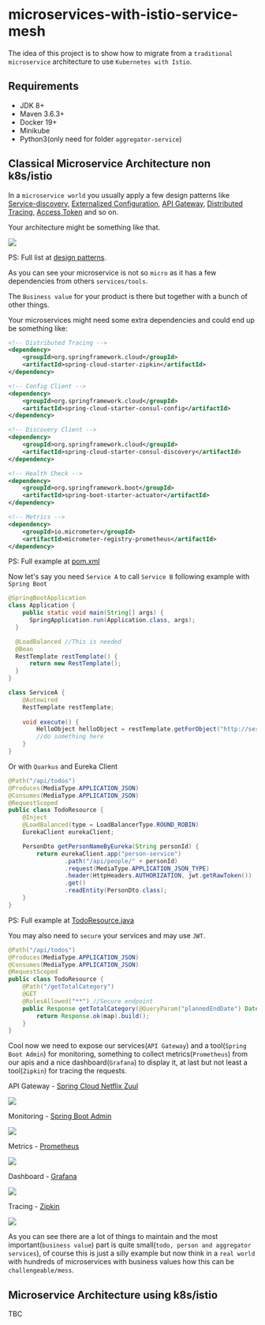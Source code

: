 # microservices-with-istio-service-mesh

The idea of this project is to show how to migrate from a `traditional microservice` architecture to use `Kubernetes with Istio`.

## Requirements

 - JDK 8+
 - Maven 3.6.3+
 - Docker 19+
 - Minikube
 - Python3(only need for folder `aggregator-service`) 

## Classical Microservice Architecture non k8s/istio

In a `microservice world` you usually apply a few design patterns like [Service-discovery](https://microservices.io/patterns/server-side-discovery.html), [Externalized Configuration](https://microservices.io/patterns/externalized-configuration.html), [API Gateway](https://microservices.io/patterns/apigateway.html), [Distributed Tracing](https://microservices.io/patterns/observability/distributed-tracing.html), [Access Token](https://microservices.io/patterns/security/access-token.html) and so on.
 
Your architecture might be something like that.

![](docs/microservice_gcp.png)

PS: Full list at [design patterns](https://microservices.io/patterns/microservices.html).

As you can see your microservice is not so `micro` as it has a few dependencies from others `services/tools`.

The `Business value` for your product is there but together with a bunch of other things.

Your microservices might need some extra dependencies and could end up be something like:

```xml
<!-- Distributed Tracing -->
<dependency>
    <groupId>org.springframework.cloud</groupId>
    <artifactId>spring-cloud-starter-zipkin</artifactId>
</dependency>

<!-- Config Client -->
<dependency>
    <groupId>org.springframework.cloud</groupId>
    <artifactId>spring-cloud-starter-consul-config</artifactId>
</dependency>

<!-- Discovery Client -->
<dependency>
    <groupId>org.springframework.cloud</groupId>
    <artifactId>spring-cloud-starter-consul-discovery</artifactId>
</dependency>

<!-- Health Check -->
<dependency>
    <groupId>org.springframework.boot</groupId>
    <artifactId>spring-boot-starter-actuator</artifactId>
</dependency>

<!-- Metrics -->
<dependency>
    <groupId>io.micrometer</groupId>
    <artifactId>micrometer-registry-prometheus</artifactId>
</dependency>
```

PS: Full example at [pom.xml](person-service/pom.xml)

Now let's say you need `Service A` to call `Service B` following example with `Spring Boot`

```java
@SpringBootApplication
class Application {
    public static void main(String[] args) {
      SpringApplication.run(Application.class, args);
  }

  @LoadBalanced //This is needed
  @Bean
  RestTemplate restTemplate() {
      return new RestTemplate();
  }
}

class ServiceA {
    @Autowired
    RestTemplate restTemplate;
  
    void execute() {
        HelloObject helloObject = restTemplate.getForObject("http://service-a/hello", ServiceBDto.class);
        //do something here
    }
}
```

Or with `Quarkus` and Eureka Client

```java
@Path("/api/todos")
@Produces(MediaType.APPLICATION_JSON)
@Consumes(MediaType.APPLICATION_JSON)
@RequestScoped
public class TodoResource {
    @Inject
    @LoadBalanced(type = LoadBalancerType.ROUND_ROBIN)
    EurekaClient eurekaClient;

    PersonDto getPersonNameByEureka(String personId) {
        return eurekaClient.app("person-service")
                .path("/api/people/" + personId)
                .request(MediaType.APPLICATION_JSON_TYPE)
                .header(HttpHeaders.AUTHORIZATION, jwt.getRawToken())
                .get()
                .readEntity(PersonDto.class);
    }
}
``` 

PS: Full example at [TodoResource.java](todo-service/src/main/java/com/github/todo/TodoResource.java#L120)

You may also need to `secure` your services and may use `JWT`.

```java
@Path("/api/todos")
@Produces(MediaType.APPLICATION_JSON)
@Consumes(MediaType.APPLICATION_JSON)
@RequestScoped
public class TodoResource {
    @Path("/getTotalCategory")
    @GET
    @RolesAllowed("**") //Secure endpoint
    public Response getTotalCategory(@QueryParam("plannedEndDate") Date plannedEndDate) {
        return Response.ok(map).build();
    }
}
```

Cool now we need to expose our services(`API Gateway`) and a tool(`Spring Boot Admin`) for monitoring, something to collect metrics(`Prometheus`) from our apis and a nice dashboard(`Grafana`) to display it, at last but not least a tool(`Zipkin`) for tracing the requests.

API Gateway - [Spring Cloud Netflix Zuul](https://cloud.spring.io/spring-cloud-netflix/multi/multi__router_and_filter_zuul.html) 

![](docs/api_gateway.png)

Monitoring - [Spring Boot Admin](https://github.com/codecentric/spring-boot-admin) 

![](docs/spring_boot_admin.png)

Metrics - [Prometheus](https://prometheus.io/) 

![](docs/prometheus.png)

Dashboard - [Grafana](https://grafana.com/) 

![](docs/grafana.png)

Tracing - [Zipkin](https://zipkin.io/) 

![](docs/zipkin.png)

As you can see there are a lot of things to maintain and the most important(`business value`) part is quite small(`todo, person and aggregator services`), of course this is just a silly example but now think in a `real world` with hundreds of microservices with business values how this can be `challengeable/mess`. 

## Microservice Architecture using k8s/istio

TBC